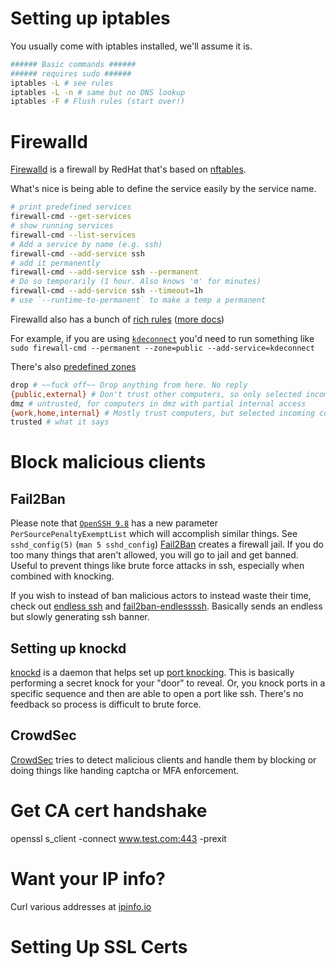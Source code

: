 # Setting up iptables
You usually come with iptables installed, we'll assume it is.

```bash
###### Basic commands ###### 
###### requires sudo ###### 
iptables -L # see rules
iptables -L -n # same but no DNS lookup
iptables -F # Flush rules (start over!)

```

# Firewalld
[Firewalld](https://wiki.archlinux.org/title/Firewalld) is a firewall by RedHat
that's based on [nftables](https://wiki.archlinux.org/title/Nftables).

What's nice is being able to define the service easily by the service name. 
```bash
# print predefined services
firewall-cmd --get-services
# show running services
firewall-cmd --list-services
# Add a service by name (e.g. ssh)
firewall-cmd --add-service ssh
# add it permanently 
firewall-cmd --add-service ssh --permanent
# Do so temporarily (1 hour. Also knows 'm' for minutes)
firewall-cmd --add-service ssh --timeout=1h
# use `--runtime-to-permanent` to make a temp a permanent
```
Firewalld also has a bunch of [rich
rules](https://man.archlinux.org/man/firewalld.richlanguage.5) ([more
docs](https://firewalld.org/documentation/man-pages/firewalld.richlanguage.html))

For example, if you are using [`kdeconnect`](https://kdeconnect.kde.org/) you'd
need to run something like `sudo firewall-cmd --permanent --zone=public
--add-service=kdeconnect`

There's also [predefined
zones](https://firewalld.org/documentation/zone/predefined-zones.html)
```bash
drop # ~~fuck off~~ Drop anything from here. No reply
{public,external} # Don't trust other computers, so only selected incoming messages
dmz # untrusted, for computers in dmz with partial internal access
{work,home,internal} # Mostly trust computers, but selected incoming connections only 
trusted # what it says
```

# Block malicious clients
## Fail2Ban
Please note that [`OpenSSH 9.8`](https://www.openssh.com/txt/release-9.8) has a new parameter `PerSourcePenaltyExemptList`
which will accomplish similar things.
See `sshd_config(5)` (`man 5 sshd_config`)
[Fail2Ban](https://wiki.archlinux.org/title/fail2ban) creates a firewall jail.
If you do too many things that aren't allowed, you will go to jail and get
banned.
Useful to prevent things like brute force attacks in ssh, especially when
combined with knocking.

If you wish to instead of ban malicious actors to instead waste their time,
check out [endless ssh](https://github.com/skeeto/endlessh) and
[fail2ban-endlessssh](https://github.com/itskenny0/fail2ban-endlessh).
Basically sends an endless but slowly generating ssh banner.

## Setting up knockd
[knockd](https://man.archlinux.org/man/knockd.1) is a daemon that helps set up
[port knocking](https://wiki.archlinux.org/title/Port_knocking).
This is basically performing a secret knock for your "door" to reveal.
Or, you knock ports in a specific sequence and then are able to open a port like
ssh.
There's no feedback so process is difficult to brute force.



## CrowdSec
[CrowdSec](https://wiki.archlinux.org/title/CrowdSec) tries to detect malicious
clients and handle them by blocking or doing things like handing captcha or MFA
enforcement.

# Get CA cert handshake
openssl s_client -connect www.test.com:443 -prexit

# Want your IP info?
Curl various addresses at [ipinfo.io](https://ipinfo.io/)

# Setting Up SSL Certs
